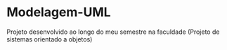 # Modelagem-UML
Projeto desenvolvido ao longo do meu semestre na faculdade (Projeto de sistemas orientado a objetos)
